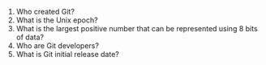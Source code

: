 1) Who created Git?
2) What is the Unix epoch?
3) What is the largest positive number that can be represented using 8 bits of data?
4) Who are Git developers?
5) What is Git initial release date?
